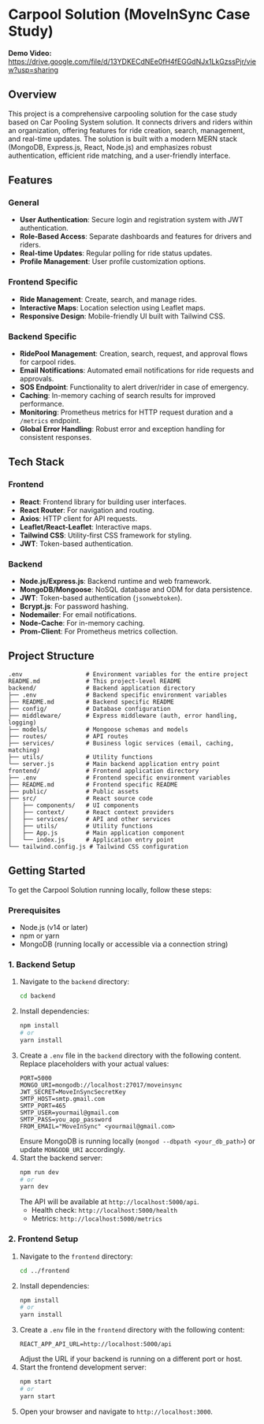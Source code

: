 # Carpool Solution (MoveInSync Case Study)

**Demo Video:** https://drive.google.com/file/d/13YDKECdNEe0fH4fEGGdNJx1LkGzssPjr/view?usp=sharing

## Overview

This project is a comprehensive carpooling solution for the case study based on Car Pooling System solution. It connects drivers and riders within an organization, offering features for ride creation, search, management, and real-time updates. The solution is built with a modern MERN stack (MongoDB, Express.js, React, Node.js) and emphasizes robust authentication, efficient ride matching, and a user-friendly interface.

## Features

### General
- **User Authentication**: Secure login and registration system with JWT authentication.
- **Role-Based Access**: Separate dashboards and features for drivers and riders.
- **Real-time Updates**: Regular polling for ride status updates.
- **Profile Management**: User profile customization options.

### Frontend Specific
- **Ride Management**: Create, search, and manage rides.
- **Interactive Maps**: Location selection using Leaflet maps.
- **Responsive Design**: Mobile-friendly UI built with Tailwind CSS.

### Backend Specific
- **RidePool Management**: Creation, search, request, and approval flows for carpool rides.
- **Email Notifications**: Automated email notifications for ride requests and approvals.
- **SOS Endpoint**: Functionality to alert driver/rider in case of emergency.
- **Caching**: In-memory caching of search results for improved performance.
- **Monitoring**: Prometheus metrics for HTTP request duration and a `/metrics` endpoint.
- **Global Error Handling**: Robust error and exception handling for consistent responses.

## Tech Stack

### Frontend
- **React**: Frontend library for building user interfaces.
- **React Router**: For navigation and routing.
- **Axios**: HTTP client for API requests.
- **Leaflet/React-Leaflet**: Interactive maps.
- **Tailwind CSS**: Utility-first CSS framework for styling.
- **JWT**: Token-based authentication.

### Backend
- **Node.js/Express.js**: Backend runtime and web framework.
- **MongoDB/Mongoose**: NoSQL database and ODM for data persistence.
- **JWT**: Token-based authentication (`jsonwebtoken`).
- **Bcrypt.js**: For password hashing.
- **Nodemailer**: For email notifications.
- **Node-Cache**: For in-memory caching.
- **Prom-Client**: For Prometheus metrics collection.

## Project Structure

```
.env                  # Environment variables for the entire project
README.md             # This project-level README
backend/              # Backend application directory
├── .env              # Backend specific environment variables
├── README.md         # Backend specific README
├── config/           # Database configuration
├── middleware/       # Express middleware (auth, error handling, logging)
├── models/           # Mongoose schemas and models
├── routes/           # API routes
├── services/         # Business logic services (email, caching, matching)
├── utils/            # Utility functions
└── server.js         # Main backend application entry point
frontend/             # Frontend application directory
├── .env              # Frontend specific environment variables
├── README.md         # Frontend specific README
├── public/           # Public assets
├── src/              # React source code
│   ├── components/   # UI components
│   ├── context/      # React context providers
│   ├── services/     # API and other services
│   ├── utils/        # Utility functions
│   ├── App.js        # Main application component
│   └── index.js      # Application entry point
└── tailwind.config.js # Tailwind CSS configuration
```

## Getting Started

To get the Carpool Solution running locally, follow these steps:

### Prerequisites
- Node.js (v14 or later)
- npm or yarn
- MongoDB (running locally or accessible via a connection string)

### 1. Backend Setup

1.  Navigate to the `backend` directory:
    ```bash
    cd backend
    ```
2.  Install dependencies:
    ```bash
    npm install
    # or
    yarn install
    ```
3.  Create a `.env` file in the `backend` directory with the following content. Replace placeholders with your actual values:
    ```
    PORT=5000
    MONGO_URI=mongodb://localhost:27017/moveinsync
    JWT_SECRET=MoveInSyncSecretKey
    SMTP_HOST=smtp.gmail.com
    SMTP_PORT=465
    SMTP_USER=yourmail@gmail.com
    SMTP_PASS=you_app_password
    FROM_EMAIL="MoveInSync" <yourmail@gmail.com>
    ```
    Ensure MongoDB is running locally (`mongod --dbpath <your_db_path>`) or update `MONGODB_URI` accordingly.
4.  Start the backend server:
    ```bash
    npm run dev
    # or
    yarn dev
    ```
    The API will be available at `http://localhost:5000/api`.
    - Health check: `http://localhost:5000/health`
    - Metrics: `http://localhost:5000/metrics`

### 2. Frontend Setup

1.  Navigate to the `frontend` directory:
    ```bash
    cd ../frontend
    ```
2.  Install dependencies:
    ```bash
    npm install
    # or
    yarn install
    ```
3.  Create a `.env` file in the `frontend` directory with the following content:
    ```
    REACT_APP_API_URL=http://localhost:5000/api
    ```
    Adjust the URL if your backend is running on a different port or host.
4.  Start the frontend development server:
    ```bash
    npm start
    # or
    yarn start
    ```
5.  Open your browser and navigate to `http://localhost:3000`.
